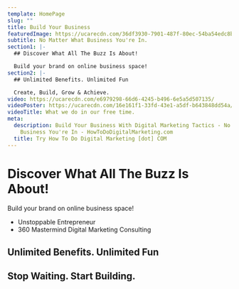 ```yaml
---
template: HomePage
slug: ""
title: Build Your Business
featuredImage: https://ucarecdn.com/36df3930-7901-487f-80ec-54ba54edc8bb/
subtitle: No Matter What Business You're In.
section1: |-
  ## Discover What All The Buzz Is About!

  Build your brand on online business space!
section2: |-
  ## Unlimited Benefits. Unlimited Fun

  Create, Build, Grow & Achieve.
video: https://ucarecdn.com/e6979298-66d6-4245-b496-6e5a5d507135/
videoPoster: https://ucarecdn.com/16e161f1-33fd-43e1-a5df-b643848dd54a/
videoTitle: What we do in our free time.
meta:
  description: Build Your Business With Digital Marketing Tactics - No Matter What
    Business You're In - HowToDoDigitalMarketing.com
  title: Try How To Do Digital Marketing [dot] COM
---
```

# Discover What All The Buzz Is About!

Build your brand on online business space!

* Unstoppable Entrepreneur
* 360 Mastermind Digital Marketing Consulting

## Unlimited Benefits. Unlimited Fun

## Stop Waiting. Start Building.